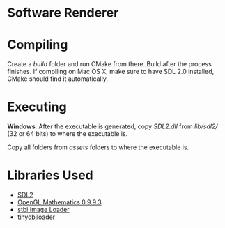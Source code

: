 # Software Renderer

# Compiling

Create a *build* folder and run CMake from there. Build after the process finishes. If compiling on Mac OS X, make sure to have SDL 2.0 installed, CMake should find it automatically.

# Executing

**Windows**. After the executable is generated, copy *SDL2.dll* from *lib/sdl2/* (32 or 64 bits) to where the executable is.

Copy all folders from *assets* folders to where the executable is.

# Libraries Used

- [SDL2](https://www.libsdl.org/)
- [OpenGL Mathematics 0.9.9.3](https://glm.g-truc.net/0.9.9/index.html)
- [stbi Image Loader](https://github.com/nothings/stb)
- [tinyobjloader](https://github.com/syoyo/tinyobjloader)